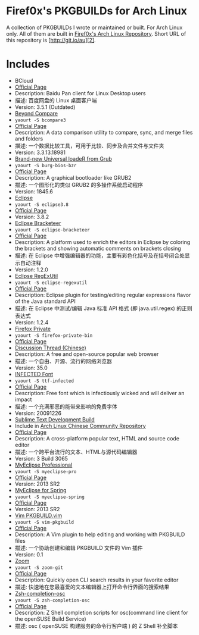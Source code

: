 # Firef0x's PKGBUILDs for Arch Linux

A collection of PKGBUILDs I wrote or maintained or built. For Arch Linux only.
All of them are built in [Firef0x's Arch Linux Repository][1].
Short URL of this repository is [http://git.io/au][2].


# Includes

*  BCloud
  *  [Official Page][3]
  *  Description: Baidu Pan client for Linux Desktop users
  *  描述: 百度网盘的 Linux 桌面客户端
  *  Version: 3.5.1 (Outdated)
*  [Beyond Compare][20]
  *  `yaourt -S bcompare3`
  *  [Official Page][21]
  *  Description: A data comparison utility to compare, sync, and merge files and folders
  *  描述: 一个数据比较工具，可用于比较、同步及合并文件与文件夹
  *  Version: 3.3.13.18981
*  [Brand-new Universal loadeR from Grub][4]
  *  `yaourt -S burg-bios-bzr`
  *  [Official Page][5]
  *  Description: A graphical bootloader like GRUB2
  *  描述: 一个图形化的类似 GRUB2 的多操作系统启动程序
  *  Version: 1845.6
*  [Eclipse][6]
  *  `yaourt -S eclipse3.8`
  *  [Official Page][7]
  *  Version: 3.8.2
*  [Eclipse Bracketeer][8]
  *  `yaourt -S eclipse-bracketeer`
  *  [Official Page][9]
  *  Description: A platform used to enrich the editors in Eclipse by coloring the brackets and showing automatic comments on brackets closing
  *  描述: 在 Eclipse 中增强编辑器的功能，主要有彩色化括号及在括号闭合处显示自动注释
  *  Version: 1.2.0
*  [Eclipse RegExUtil][24]
  *  `yaourt -S eclipse-regexutil`
  *  [Official Page][25]
  *  Description: Eclipse plugin for testing/editing regular expressions flavor of the Java standard API
  *  描述: 在 Eclipse 中测试/编辑 Java 标准 API 格式 (即 java.util.regex) 的正则表达式
  *  Version: 1.2.4
*  [Firefox Private][10]
  *  `yaourt -S firefox-private-bin`
  *  [Official Page][11]
  *  [Discussion Thread (Chinese)][12]
  *  Description: A free and open-source popular web browser
  *  描述: 一个自由、开源、流行的网络浏览器
  *  Version: 35.0
*  [INFECTED Font][22]
  *  `yaourt -S ttf-infected`
  *  [Official Page][23]
  *  Description: Free font which is infectiously wicked and will deliver an impact
  *  描述: 一个充满邪恶的能带来影响的免费字体
  *  Version: 20091226
*  [Sublime Text Development Build][13]
  *  Include in [Arch Linux Chinese Community Repository][26]
  *  [Official Page][14]
  *  Description: A cross-platform popular text, HTML and source code editor
  *  描述: 一个跨平台流行的文本、HTML与源代码编辑器
  *  Version: 3 Build 3065
*  [MyEclipse Professional][15]
  *  `yaourt -S myeclipse-pro`
  *  [Official Page][16]
  *  Version: 2013 SR2
*  [MyEclipse for Spring][17]
  *  `yaourt -S myeclipse-spring`
  *  [Official Page][16]
  *  Version: 2013 SR2
*  [Vim PKGBUILD.vim][18]
  *  `yaourt -S vim-pkgbuild`
  *  [Official Page][19]
  *  Description: A Vim plugin to help editing and working with PKGBUILD files
  *  描述: 一个协助创建和编辑 PKGBUILD 文件的 Vim 插件
  *  Version: 0.1
*  [Zoom][27]
  *  `yaourt -S zoom-git`
  *  [Official Page][28]
  *  Description: Quickly open CLI search results in your favorite editor
  *  描述: 快速地在您最喜爱的文本编辑器上打开命令行界面的搜索结果
*  [Zsh-completion-osc][29]
  *  `yaourt -S zsh-completion-osc`
  *  [Official Page][30]
  *  Description: Z Shell completion scripts for osc(command line client for the openSUSE Build Service)
  *  描述: osc ( openSUSE 构建服务的命令行客户端 ) 的 Z Shell 补全脚本

[1]:  https://build.opensuse.org/project/show/home:firef0x
[2]:  https://github.com/Firef0x/AUR-Firef0x
[3]:  https://github.com/LiuLang/bcloud
[4]:  https://aur.archlinux.org/packages/burg-bios-bzr/
[5]:  https://code.google.com/p/burg/
[6]:  https://aur.archlinux.org/packages/eclipse3.8/
[7]:  http://www.eclipse.org/
[8]:  https://aur.archlinux.org/packages/eclipse-bracketeer/
[9]:  https://github.com/chookapp/Bracketeer
[10]: https://aur.archlinux.org/packages/firefox-private-bin/
[11]: https://www.mozilla.org/firefox/
[12]: http://bbs.kafan.cn/thread-1611465-1-1.html
[13]: https://aur.archlinux.org/pkgbase/sublime-text-dev-imfix/
[14]: http://www.sublimetext.com/3
[15]: https://aur.archlinux.org/packages/myeclipse-pro/
[16]: http://www.myeclipseide.com/
[17]: https://aur.archlinux.org/packages/myeclipse-spring/
[18]: https://aur.archlinux.org/packages/vim-pkgbuild/
[19]: https://github.com/Firef0x/PKGBUILD.vim
[20]: https://aur.archlinux.org/packages/bcompare3/
[21]: http://www.scootersoftware.com/
[22]: https://aur.archlinux.org/packages/ttf-infected/
[23]: http://asianpride7625.deviantart.com/art/INFECTED-Font-148051273
[24]: https://aur.archlinux.org/packages/eclipse-regexutil/
[25]: http://myregexp.com/eclipsePlugin.html
[26]: https://wiki.archlinux.org/index.php/Unofficial_user_repositories#archlinuxcn
[27]: https://aur.archlinux.org/packages/zoom-git/
[28]: https://bitbucket.org/mjwhitta/zoom
[29]: https://aur.archlinux.org/packages/zsh-completion-osc/
[30]: http://www.zsh.org/
